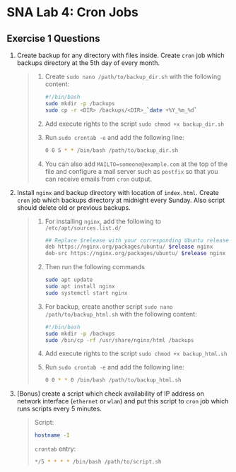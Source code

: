 # SNA Lab 4: Cron Jobs

## Exercise 1 Questions

1. Create backup for any directory with files inside. Create `cron` job which backups directory at the 5th day of every month.

   >1. Create `sudo nano /path/to/backup_dir.sh` with the following content:
   >
   >     ```bash
   >     #!/bin/bash
   >     sudo mkdir -p /backups
   >     sudo cp -r <DIR> /backups/<DIR>_`date +%Y_%m_%d`
   >     ```
   >
   >2. Add execute rights to the script `sudo chmod +x backup_dir.sh`
   >
   >3. Run `sudo crontab -e` and add the following line:
   >
   >     ```bash
   >     0 0 5 * * /bin/bash /path/to/backup_dir.sh
   >     ```
   >
   >4. You can also add `MAILTO=someone@example.com` at the top of the file and configure a mail server such as `postfix` so that you can receive emails from `cron` output.

   

2. Install `nginx` and backup directory with location of `index.html`. Create `cron` job which backups directory at midnight every Sunday. Also script should delete old or previous backups.

   >1. For installing `nginx`, add the following to `/etc/apt/sources.list.d/`
   >
   >     ```bash
   >     ## Replace $release with your corresponding Ubuntu release.
   >     deb https://nginx.org/packages/ubuntu/ $release nginx
   >     deb-src https://nginx.org/packages/ubuntu/ $release nginx
   >     ```
   >2. Then run the following commands
   >     ```bash
   >     sudo apt update
   >     sudo apt install nginx
   >     sudo systemctl start nginx
   >     ```
   >
   >3. For backup, create another script `sudo nano /path/to/backup_html.sh` with the following content:
   >
   >     ```bash
   >     #!/bin/bash
   >     sudo mkdir -p /backups
   >     sudo /bin/cp -rf /usr/share/nginx/html /backups
   >     ```
   >
   >4. Add execute rights to the script `sudo chmod +x backup_html.sh`
   >
   >4. Run `sudo crontab -e` and add the following line:
   >
   >     ```bash
   >     0 0 * * 0 /bin/bash /path/to/backup_html.sh
   >     ```

   

3. [Bonus] create a script which check availability of IP address on network interface (`ethernet` or `wlan`) and put this script to `cron` job which runs scripts every 5 minutes.

   >Script:
   >
   >  ```bash
   >  hostname -I
   >  ```
   >
   >`crontab` entry:
   >
   >  ```bash
   >  */5 * * * * /bin/bash /path/to/script.sh
   >  ```



